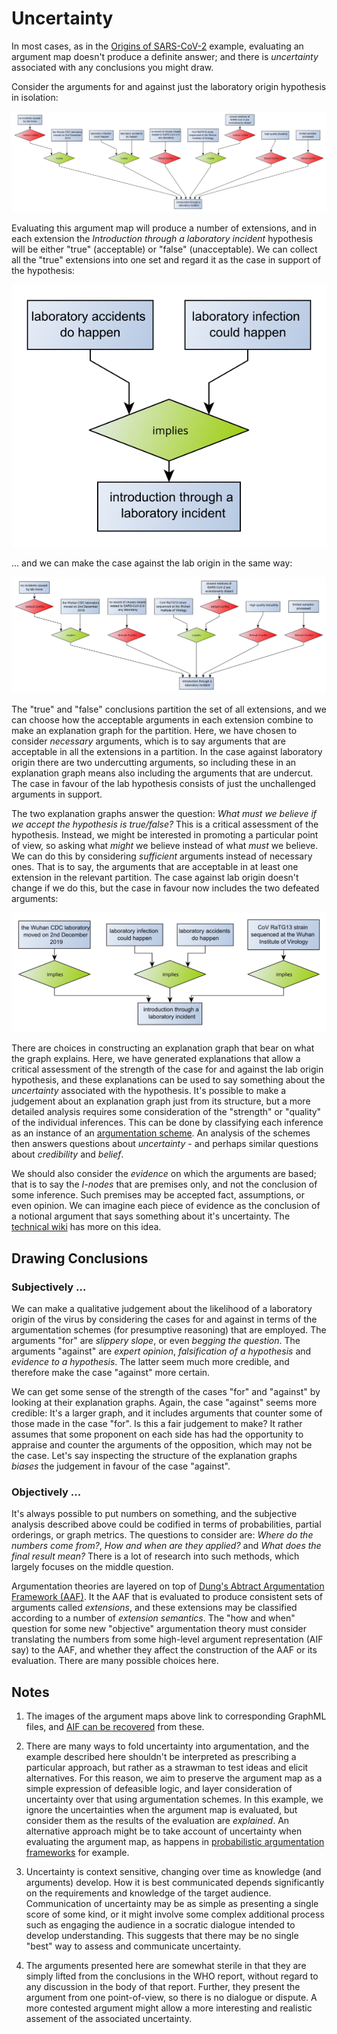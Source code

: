 # Uncertainty

In most cases, as in the [Origins of SARS-CoV-2](index.html) example, evaluating an argument map doesn't produce a definite answer; and
there is *uncertainty* associated with any conclusions you might draw.

Consider the arguments for and against just the laboratory origin hypothesis in isolation:

[![argument map regarding lab origin](origin-lab.svg)](origin-lab.graphml)

Evaluating this argument map will produce a number of extensions, and in each extension the *Introduction through a laboratory incident* hypothesis will be either
"true" (acceptable) or "false" (unacceptable). We can collect all the "true" extensions into one set and regard it as the
case in support of the hypothesis:

[![argument map for lab origin](origin-lab-for.svg)](origin-lab-for.graphml)

 ... and we can make the case against the lab origin in the same way:
 
 [![argument map against lab origin](origin-lab-against.svg)](origin-lab-against.graphml)
 
The "true" and "false" conclusions partition the set of all extensions, and we can choose how the acceptable arguments in each extension
combine to make an explanation graph for the partition. Here, we have chosen to consider *necessary* arguments, which is to say arguments
that are acceptable in all the extensions in a partition. In the case against laboratory origin there are two undercutting arguments,
so including these in an explanation graph means also including the arguments that are undercut. The case in favour of the lab hypothesis consists
of just the unchallenged arguments in support.

The two explanation graphs answer the question: *What must we believe if we accept the hypothesis is true/false?* This is a critical assessment
of the hypothesis. Instead, we might be interested in promoting a particular point of view, so asking what *might* we believe instead of what *must* we
believe. We can do this by considering *sufficient* arguments instead of necessary ones. That is to say, the arguments that are acceptable in at least one
extension in the relevant partition. The case against lab origin doesn't change if we do this, but the case in favour now includes the two defeated arguments:

[![argument map for lab origin](origin-lab-casefor.svg)](origin-lab-casefor.graphml)

There are choices in constructing an explanation graph that bear on what the graph explains.
Here, we have generated explanations that allow a critical assessment of the strength of the case for and against the lab origin hypothesis, and these
explanations can be used to say something about the *uncertainty* associated with the hypothesis. It's possible to make a judgement about an explanation
graph just from its structure, but a more detailed analysis requires some consideration of the "strength" or "quality" of the
individual inferences. This can be done by classifying each inference as an instance of an
[argumentation scheme](https://en.wikipedia.org/wiki/Argumentation_scheme). An analysis of the schemes then answers questions about *uncertainty* - and
perhaps similar questions about *credibility* and *belief*.

We should also consider the *evidence* on which the arguments are based; that is to say the *I-nodes* that are premises only, and not the conclusion of some
inference. Such premises may be accepted fact, assumptions, or even opinion. We can imagine each piece of evidence as the conclusion of a notional argument
that says something about it's uncertainty. The [technical wiki](https://github.com/dstl/eleatics/wiki/Argumentation-Schemes) has more on this idea.

## Drawing Conclusions

### Subjectively ...
We can make a qualitative judgement about the likelihood of a laboratory origin of the virus by considering the cases for and against in terms of the argumentation schemes (for presumptive reasoning) that are employed. The arguments "for" are *slippery slope*, or even *begging the question*. The arguments "against" are *expert opinion*, *falsification of a hypothesis* and *evidence to a hypothesis*. The latter seem much more credible, and therefore make the case "against" more certain.

We can get some sense of the strength of the cases "for" and "against" by looking at their explanation graphs. Again, the case "against" seems more credible: It's a larger graph, and it includes arguments that counter some of those made in the case "for". Is this a fair judgement to make? It rather assumes that some proponent on each side has had the opportunity to appraise and counter the arguments of the opposition, which may not be the case. Let's say inspecting the structure of the explanation graphs *biases* the judgement in favour of the case "against".

### Objectively ...
It's always possible to put numbers on something, and the subjective analysis described above could be codified in terms of probabilities, partial orderings, or graph metrics. The questions to consider are: *Where do the numbers come from?*, *How and when are they applied?* and *What does the final result mean?* There is a lot of research into such methods, which largely focuses on the middle question.

Argumentation theories are layered on top of [Dung's Abtract Argumentation Framework (AAF)](https://en.wikipedia.org/wiki/Argumentation_framework). It the AAF that is evaluated to produce consistent sets of arguments called *extensions*, and these extensions may be classified according to a number of *extension semantics*. The "how and when" question for some new "objective" argumentation theory must consider translating the numbers from some high-level argument representation (AIF say) to the AAF, and whether they affect the construction of the AAF or its evaluation. There are many possible choices here.

## Notes

1. The images of the argument maps above link to corresponding GraphML files, and [AIF can be recovered](https://github.com/dstl/eleatics/wiki/Argument-Maps) from these.

1. There are many ways to fold uncertainty into argumentation, and the example described here shouldn't be interpreted as prescribing a particular approach, but rather as a strawman to test ideas and elicit alternatives. For this reason, we aim to preserve the argument map as a simple expression of defeasible logic, and layer consideration of uncertainty over that using argumentation schemes. In this example, we ignore the uncertainties when the argument map is evaluated, but consider them as the results of the evaluation are *explained*. An alternative approach might be to take account of uncertainty when evaluating the argument map, as happens in [probabilistic argumentation frameworks](https://en.wikipedia.org/wiki/Probabilistic_argumentation) for example.

1. Uncertainty is context sensitive, changing over time as knowledge (and arguments) develop. How it is best communicated depends significantly on the requirements and knowledge of the target audience. Communication of uncertainty may be as simple as presenting a single score of some kind, or it might involve some complex additional process such as engaging the audience in a socratic dialogue intended to develop understanding. This suggests that there may be no single "best" way to assess and communicate uncertainty.

1. The arguments presented here are somewhat sterile in that they are simply lifted from the conclusions in the WHO report, without regard to any discussion in the body of that report. Further, they present the argument from one point-of-view, so there is no dialogue or dispute. A more contested argument might allow a more interesting and realistic assement of the associated uncertainty.
